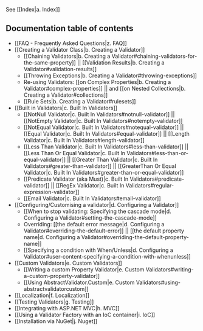 See [[Index|a. Index]]

## Documentation table of contents
- [[FAQ - Frequently Asked Questions|z. FAQ]]
- [[Creating a Validator Class|b. Creating a Validator]]
  * [[Chaining Validators|b. Creating a Validator#chaining-validators-for-the-same-property]] || [[Validation Results|b. Creating a Validator#validation-results]]
  * [[Throwing Exceptions|b. Creating a Validator#throwing-exceptions]]
  * Re-using Validators: [[on Complex Properties|b. Creating a Validator#complex-properties]] || and [[on Nested Collections|b. Creating a Validator#collections]]
  * [[Rule Sets|b. Creating a Validator#rulesets]]
- [[Built in Validators|c. Built In Validators]]
  * [[NotNull Validator|c. Built In Validators#notnull-validator]] || [[NotEmpty Validator|c. Built In Validators#notempty-validator]]
  * [[NotEqual Validator|c. Built In Validators#notequal-validator]] || [[Equal Validator|c. Built In Validators#equal-validator]] || [[Length Validator|c. Built In Validators#length-validator]]
  * [[Less Than Validator|c. Built In Validators#less-than-validator]] || [[Less Than Or Equal Validator|c. Built In Validators#less-than-or-equal-validator]] || [[Greater Than Validator|c. Built In Validators#greater-than-validator]] || [[GreaterThan Or Equal Validator|c. Built In Validators#greater-than-or-equal-validator]]
  * [[Predicate Validator (aka Must)|c. Built In Validators#predicate-validator]] || [[RegEx Validator|c. Built In Validators#regular-expression-validator]]
  * [[Email Validator|c. Built In Validators#email-validator]] 
- [[Configuring/Customising a validator|d. Configuring a Validator]]
  * [[When to stop validating: Specifying the cascade mode|d. Configuring a Validator#setting-the-cascade-mode]]
  * Overriding: [[the default error message|d. Configuring a Validator#overriding-the-default-error]] || [[the default property name|d. Configuring a Validator#overriding-the-default-property-name]]
  * [[Specifying a condition with When/Unless|d. Configuring a Validator#user-content-specifying-a-condition-with-whenunless]]
- [[Custom Validators|e. Custom Validators]]
  * [[Writing a custom Property Validator|e. Custom Validators#writing-a-custom-property-validator]]
  * [[Using AbstractValidator.Custom|e. Custom Validators#using-abstractvalidatorcustom]]
- [[Localization|f. Localization]]
- [[Testing Validators|g. Testing]]
- [[Integrating with ASP.NET MVC|h. MVC]]
- [[Using a Validator Factory with an IoC container|i. IoC]]
- [[Installation via NuGet|j. Nuget]]
